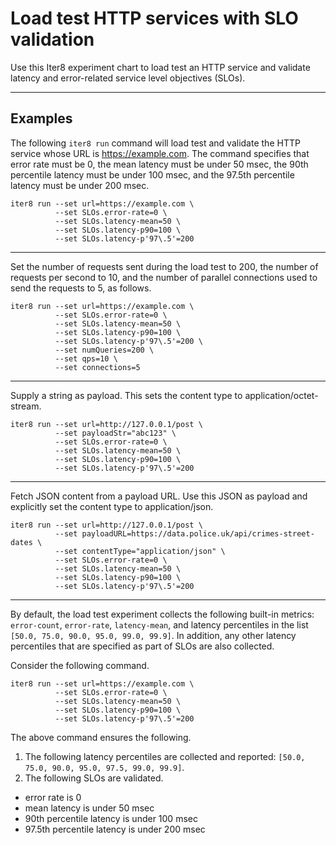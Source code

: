 # Load test HTTP services with SLO validation

Use this Iter8 experiment chart to load test an HTTP service and validate latency and error-related service level objectives (SLOs).

***

## Examples

The following `iter8 run` command will load test and validate the HTTP service whose URL is https://example.com. The command specifies that error rate must be 0, the mean latency must be under 50 msec, the 90th percentile latency must be under 100 msec, and the 97.5th percentile latency must be under 200 msec.

```shell
iter8 run --set url=https://example.com \
          --set SLOs.error-rate=0 \
          --set SLOs.latency-mean=50 \
          --set SLOs.latency-p90=100 \
          --set SLOs.latency-p'97\.5'=200
```

***

Set the number of requests sent during the load test to 200, the number of requests per second to 10, and the number of parallel connections used to send the requests to 5, as follows.

```shell
iter8 run --set url=https://example.com \
          --set SLOs.error-rate=0 \
          --set SLOs.latency-mean=50 \
          --set SLOs.latency-p90=100 \
          --set SLOs.latency-p'97\.5'=200 \
          --set numQueries=200 \
          --set qps=10 \
          --set connections=5
```

***

Supply a string as payload. This sets the content type to application/octet-stream.

```shell
iter8 run --set url=http://127.0.0.1/post \
          --set payloadStr="abc123" \
          --set SLOs.error-rate=0 \
          --set SLOs.latency-mean=50 \
          --set SLOs.latency-p90=100 \
          --set SLOs.latency-p'97\.5'=200
```

***

Fetch JSON content from a payload URL. Use this JSON as payload and explicitly set the content type to application/json.

```shell
iter8 run --set url=http://127.0.0.1/post \
          --set payloadURL=https://data.police.uk/api/crimes-street-dates \
          --set contentType="application/json" \
          --set SLOs.error-rate=0 \
          --set SLOs.latency-mean=50 \
          --set SLOs.latency-p90=100 \
          --set SLOs.latency-p'97\.5'=200
```

***

By default, the load test experiment collects the following built-in metrics: `error-count`, `error-rate`, `latency-mean`, and latency percentiles in the list `[50.0, 75.0, 90.0, 95.0, 99.0, 99.9]`. In addition, any other latency percentiles that are specified as part of SLOs are also collected. 

Consider the following command.
```shell
iter8 run --set url=https://example.com \
          --set SLOs.error-rate=0 \
          --set SLOs.latency-mean=50 \
          --set SLOs.latency-p90=100 \
          --set SLOs.latency-p'97\.5'=200
```

The above command ensures the following.

1. The following latency percentiles are collected and reported: `[50.0, 75.0, 90.0, 95.0, 97.5, 99.0, 99.9]`.
2. The following SLOs are validated.
  * error rate is 0
  * mean latency is under 50 msec
  * 90th percentile latency is under 100 msec
  * 97.5th percentile latency is under 200 msec

